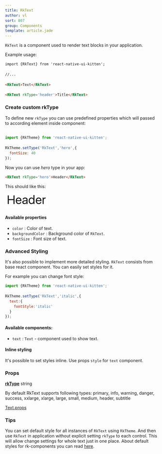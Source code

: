 ```yaml
---
title: RkText
author: vl
sort: 807
group: Components
template: article.jade
---
```


`RkText` is a component used to render text blocks in your application. 


Example usage:

```html
import {RkText} from 'react-native-ui-kitten';

//... 

<RkText>Text</RkText>

<RkText rkType='header'>Title</RkText>
```

<a href="#" id="custom"></a>

### Create custom rkType

To define new `rkType` you can use predefined properties which will passed to according element inside component:

```javascript

import {RkTheme} from 'react-native-ui-kitten';

RkTheme.setType('RkText','hero',{
  fontSize: 40
});

```

Now you can use *hero* type in your app:

```html
<RkText rkType='hero'>Header</RkText>
```

This should like this:

![](../../images/components/text/hero.png)

#### Available properties

- `color` : Color of text.
- `backgroundColor` : Background color of `RkText`.
- `fontSize` : Font size of text.

### Advanced Styling

It's also possible to implement more detailed styling. `RkText` consists from base react component.
You can easily set styles for it.

For example you can change font style:  

```javascript
import {RkTheme} from 'react-native-ui-kitten';

RkTheme.setType('RkText','italic',{
  text:{
    fontStyle:'italic'
  }
});

```

#### Available components:

- `text` : `Text` - component used to show text.


#### Inline styling

It's possible to set styles inline. Use props `style` for `text` component.


### Props

<div class="doc-prop">
    <p><strong><a href="../customization#rkType">rkType</a></strong> string</p>
    <p>By default RkText supports following types: primary, info, warning, danger, success, xxlarge, xlarge,
        large, small, medium, header, subtitle</p>
</div>

<div class="doc-prop">
        <p><a href="https://facebook.github.io/react-native/docs/text.html#props" target="_blank">Text.props</a></p>
</div>


### Tips

You can set default style for all instances of `RkText` using `RkTheme`. And then use `RkText` in application
without explicit setting `rkType` to each control. This will allow change settings for whole text just in one place.
About default styles for rk-components you can read [here](../guide#baseStyle).
